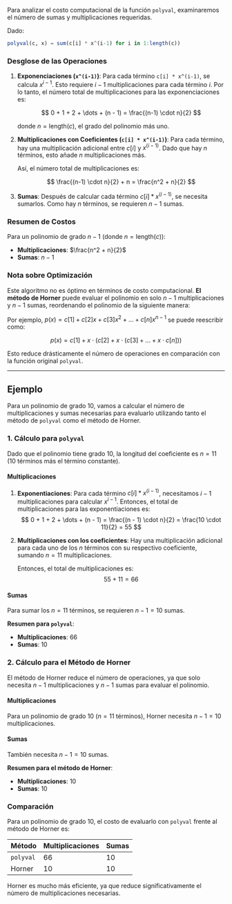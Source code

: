 Para analizar el costo computacional de la función `polyval`, examinaremos el número de sumas y multiplicaciones requeridas.

Dado:

```julia
polyval(c, x) = sum(c[i] * x^(i-1) for i in 1:length(c))
```

### Desglose de las Operaciones
1. **Exponenciaciones (`x^(i-1)`)**: Para cada término `c[i] * x^(i-1)`, se calcula $x^{i-1}$. Esto requiere $i - 1$ multiplicaciones para cada término $i$. Por lo tanto, el número total de multiplicaciones para las exponenciaciones es:
   
   $$
   0 + 1 + 2 + \dots + (n - 1) = \frac{(n-1) \cdot n}{2} 
   $$
   
   donde $n = \text{length}(c)$, el grado del polinomio más uno.

2. **Multiplicaciones con Coeficientes (`c[i] * x^(i-1)`)**: Para cada término, hay una multiplicación adicional entre $c[i]$ y $x^{(i-1)}$. Dado que hay $n$ términos, esto añade $n$ multiplicaciones más.

   Así, el número total de multiplicaciones es:

   $$
   \frac{(n-1) \cdot n}{2} + n = \frac{n^2 + n}{2}
   $$

3. **Sumas**: Después de calcular cada término $c[i] * x^{(i-1)}$, se necesita sumarlos. Como hay $n$ términos, se requieren $n - 1$ sumas.

### Resumen de Costos

Para un polinomio de grado $n-1$ (donde $n = \text{length}(c)$):

- **Multiplicaciones**: $\frac{n^2 + n}{2}$
- **Sumas**: $n - 1$

### Nota sobre Optimización
Este algoritmo no es óptimo en términos de costo computacional. **El método de Horner** puede evaluar el polinomio en solo $n - 1$ multiplicaciones y $n - 1$ sumas, reordenando el polinomio de la siguiente manera:

Por ejemplo, $p(x) = c[1] + c[2] x + c[3] x^2 + \dots + c[n] x^{n-1}$ se puede reescribir como:

$$
p(x) = c[1] + x \cdot (c[2] + x \cdot (c[3] + \dots + x \cdot c[n]))
$$

Esto reduce drásticamente el número de operaciones en comparación con la función original `polyval`.

---

## Ejemplo

Para un polinomio de grado 10, vamos a calcular el número de multiplicaciones y sumas necesarias para evaluarlo utilizando tanto el método de `polyval` como el método de Horner.

### 1. Cálculo para `polyval`

Dado que el polinomio tiene grado 10, la longitud del coeficiente es $n = 11$ (10 términos más el término constante).

#### Multiplicaciones

1. **Exponentiaciones**: Para cada término $c[i] * x^{(i-1)}$, necesitamos $i - 1$ multiplicaciones para calcular $x^{i-1}$.
   Entonces, el total de multiplicaciones para las exponentiaciones es:
   $$
   0 + 1 + 2 + \dots + (n - 1) = \frac{(n - 1) \cdot n}{2} = \frac{10 \cdot 11}{2} = 55
   $$
   
2. **Multiplicaciones con los coeficientes**: Hay una multiplicación adicional para cada uno de los $n$ términos con su respectivo coeficiente, sumando $n = 11$ multiplicaciones.

   Entonces, el total de multiplicaciones es:
   $$
   55 + 11 = 66
   $$

#### Sumas

Para sumar los $n = 11$ términos, se requieren $n - 1 = 10$ sumas.

**Resumen para `polyval`**:

- **Multiplicaciones**: 66
- **Sumas**: 10

### 2. Cálculo para el Método de Horner

El método de Horner reduce el número de operaciones, ya que solo necesita $n - 1$ multiplicaciones y $n - 1$ sumas para evaluar el polinomio.

#### Multiplicaciones

Para un polinomio de grado 10 ($n = 11$ términos), Horner necesita $n - 1 = 10$ multiplicaciones.

#### Sumas

También necesita $n - 1 = 10$ sumas.

**Resumen para el método de Horner**:

- **Multiplicaciones**: 10
- **Sumas**: 10

### Comparación

Para un polinomio de grado 10, el costo de evaluarlo con `polyval` frente al método de Horner es:

| Método    | Multiplicaciones | Sumas |
|-----------|-------------------|-------|
| `polyval` | 66               | 10    |
| Horner    | 10               | 10    |

Horner es mucho más eficiente, ya que reduce significativamente el número de multiplicaciones necesarias.
